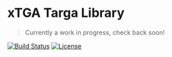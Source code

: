 # xTGA Targa Library
> Currently a work in progress, check back soon!

[![Build Status](https://travis-ci.com/xNWP/xTGA.svg?branch=master)](https://travis-ci.com/xNWP/xTGA)
[![License](http://img.shields.io/:license-mit-blue.svg)](https://opensource.org/licenses/MIT)